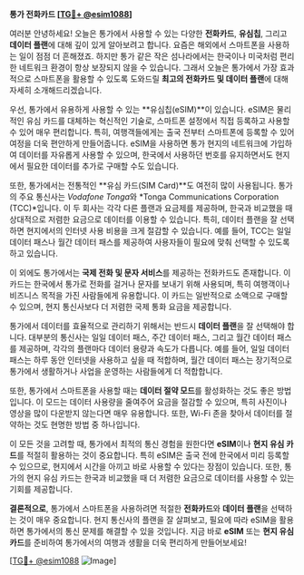 **통가 전화카드 [[TG💪+ @esim1088](https://t.me/s/esim1088)]**

여러분 안녕하세요! 오늘은 통가에서 사용할 수 있는 다양한 **전화카드**, **유심칩**, 그리고 **데이터 플랜**에 대해 깊이 있게 알아보려고 합니다. 요즘은 해외에서 스마트폰을 사용하는 일이 점점 더 흔해졌죠. 하지만 통가 같은 작은 섬나라에서는 한국이나 미국처럼 편리한 네트워크 환경이 항상 보장되지 않을 수 있습니다. 그래서 오늘은 통가에서 가장 효과적으로 스마트폰을 활용할 수 있도록 도와드릴 **최고의 전화카드 및 데이터 플랜**에 대해 자세히 소개해드리겠습니다.

우선, 통가에서 유용하게 사용할 수 있는 **유심칩(eSIM)**이 있습니다. eSIM은 물리적인 유심 카드를 대체하는 혁신적인 기술로, 스마트폰 설정에서 직접 등록하고 사용할 수 있어 매우 편리합니다. 특히, 여행객들에게는 출국 전부터 스마트폰에 등록할 수 있어 여정을 더욱 편안하게 만들어줍니다. eSIM을 사용하면 통가 현지의 네트워크에 가입하여 데이터를 자유롭게 사용할 수 있으며, 한국에서 사용하던 번호를 유지하면서도 현지에서 필요한 데이터를 추가로 구매할 수도 있습니다.

또한, 통가에서는 전통적인 **유심 카드(SIM Card)**도 여전히 많이 사용됩니다. 통가의 주요 통신사는 *Vodafone Tonga*와 *Tonga Communications Corporation (TCC)*입니다. 이 두 회사는 각각 다른 플랜과 요금제를 제공하며, 한국과 비교했을 때 상대적으로 저렴한 요금으로 데이터를 이용할 수 있습니다. 특히, 데이터 플랜을 잘 선택하면 현지에서의 인터넷 사용 비용을 크게 절감할 수 있습니다. 예를 들어, TCC는 일일 데이터 패스나 월간 데이터 패스를 제공하여 사용자들이 필요에 맞춰 선택할 수 있도록 하고 있습니다.

이 외에도 통가에서는 **국제 전화 및 문자 서비스**를 제공하는 전화카드도 존재합니다. 이 카드는 한국에서 통가로 전화를 걸거나 문자를 보내기 위해 사용되며, 특히 여행객이나 비즈니스 목적을 가진 사람들에게 유용합니다. 이 카드는 일반적으로 소액으로 구매할 수 있으며, 현지 통신사보다 더 저렴한 국제 통화 요금을 제공합니다.

통가에서 데이터를 효율적으로 관리하기 위해서는 반드시 **데이터 플랜**을 잘 선택해야 합니다. 대부분의 통신사는 일일 데이터 패스, 주간 데이터 패스, 그리고 월간 데이터 패스를 제공하며, 각각의 플랜마다 데이터 용량과 속도가 다릅니다. 예를 들어, 일일 데이터 패스는 하루 동안 인터넷을 사용하고 싶을 때 적합하며, 월간 데이터 패스는 장기적으로 통가에서 생활하거나 사업을 운영하는 사람들에게 더 적합합니다.

또한, 통가에서 스마트폰을 사용할 때는 **데이터 절약 모드**를 활성화하는 것도 좋은 방법입니다. 이 모드는 데이터 사용량을 줄여주어 요금을 절감할 수 있으며, 특히 사진이나 영상을 많이 다운받지 않는다면 매우 유용합니다. 또한, Wi-Fi 존을 찾아서 데이터를 절약하는 것도 현명한 방법 중 하나입니다.

이 모든 것을 고려할 때, 통가에서 최적의 통신 경험을 원한다면 **eSIM**이나 **현지 유심 카드**를 적절히 활용하는 것이 중요합니다. 특히 eSIM은 출국 전에 한국에서 미리 등록할 수 있으므로, 현지에서 시간을 아끼고 바로 사용할 수 있다는 장점이 있습니다. 또한, 통가의 현지 유심 카드는 한국과 비교했을 때 더 저렴한 요금으로 데이터를 사용할 수 있는 기회를 제공합니다.

**결론적으로**, 통가에서 스마트폰을 사용하려면 적절한 **전화카드**와 **데이터 플랜**을 선택하는 것이 매우 중요합니다. 현지 통신사의 플랜을 잘 살펴보고, 필요에 따라 eSIM을 활용하면 통가에서의 통신 문제를 해결할 수 있을 것입니다. 지금 바로 **eSIM** 또는 **현지 유심 카드**를 준비하여 통가에서의 여행과 생활을 더욱 편리하게 만들어보세요!

[[TG💪+ @esim1088](https://t.me/s/esim1088) ![Image](https://i.postimg.cc/Y0z9fWf4/image.png)]